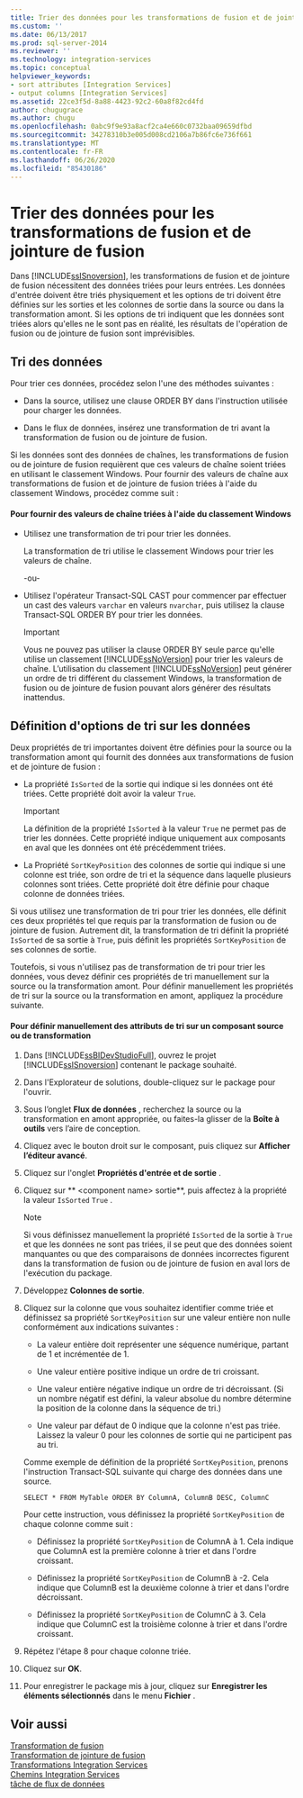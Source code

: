```yaml
---
title: Trier des données pour les transformations de fusion et de jointure de fusion | Microsoft Docs
ms.custom: ''
ms.date: 06/13/2017
ms.prod: sql-server-2014
ms.reviewer: ''
ms.technology: integration-services
ms.topic: conceptual
helpviewer_keywords:
- sort attributes [Integration Services]
- output columns [Integration Services]
ms.assetid: 22ce3f5d-8a88-4423-92c2-60a8f82cd4fd
author: chugugrace
ms.author: chugu
ms.openlocfilehash: 0abc9f9e93a8acf2ca4e660c0732baa09659dfbd
ms.sourcegitcommit: 34278310b3e005d008cd2106a7b86fc6e736f661
ms.translationtype: MT
ms.contentlocale: fr-FR
ms.lasthandoff: 06/26/2020
ms.locfileid: "85430186"
---
```

# <a name="sort-data-for-the-merge-and-merge-join-transformations"></a>Trier des données pour les transformations de fusion et de jointure de fusion
  Dans [!INCLUDE[ssISnoversion](../../../includes/ssisnoversion-md.md)], les transformations de fusion et de jointure de fusion nécessitent des données triées pour leurs entrées. Les données d'entrée doivent être triés physiquement et les options de tri doivent être définies sur les sorties et les colonnes de sortie dans la source ou dans la transformation amont. Si les options de tri indiquent que les données sont triées alors qu'elles ne le sont pas en réalité, les résultats de l'opération de fusion ou de jointure de fusion sont imprévisibles.  
  
## <a name="sorting-the-data"></a>Tri des données  
 Pour trier ces données, procédez selon l'une des méthodes suivantes :  
  
-   Dans la source, utilisez une clause ORDER BY dans l'instruction utilisée pour charger les données.  
  
-   Dans le flux de données, insérez une transformation de tri avant la transformation de fusion ou de jointure de fusion.  
  
 Si les données sont des données de chaînes, les transformations de fusion ou de jointure de fusion requièrent que ces valeurs de chaîne soient triées en utilisant le classement Windows. Pour fournir des valeurs de chaîne aux transformations de fusion et de jointure de fusion triées à l'aide du classement Windows, procédez comme suit :  
  
#### <a name="to-provide-string-values-that-are-sorted-by-using-windows-collation"></a>Pour fournir des valeurs de chaîne triées à l'aide du classement Windows  
  
-   Utilisez une transformation de tri pour trier les données.  
  
     La transformation de tri utilise le classement Windows pour trier les valeurs de chaîne.  
  
     -ou-  
  
-   Utilisez l'opérateur Transact-SQL CAST pour commencer par effectuer un cast des valeurs `varchar` en valeurs `nvarchar`, puis utilisez la clause Transact-SQL ORDER BY pour trier les données.  
  
    > [!IMPORTANT]  
    >  Vous ne pouvez pas utiliser la clause ORDER BY seule parce qu'elle utilise un classement [!INCLUDE[ssNoVersion](../../../includes/ssnoversion-md.md)] pour trier les valeurs de chaîne. L’utilisation du classement [!INCLUDE[ssNoVersion](../../../includes/ssnoversion-md.md)] peut générer un ordre de tri différent du classement Windows, la transformation de fusion ou de jointure de fusion pouvant alors générer des résultats inattendus.  
  
## <a name="setting-sort-options-on-the-data"></a>Définition d'options de tri sur les données  
 Deux propriétés de tri importantes doivent être définies pour la source ou la transformation amont qui fournit des données aux transformations de fusion et de jointure de fusion :  
  
-   La propriété `IsSorted` de la sortie qui indique si les données ont été triées. Cette propriété doit avoir la valeur `True`.  
  
    > [!IMPORTANT]  
    >  La définition de la propriété `IsSorted` à la valeur `True` ne permet pas de trier les données. Cette propriété indique uniquement aux composants en aval que les données ont été précédemment triées.  
  
-   La Propriété `SortKeyPosition` des colonnes de sortie qui indique si une colonne est triée, son ordre de tri et la séquence dans laquelle plusieurs colonnes sont triées. Cette propriété doit être définie pour chaque colonne de données triées.  
  
 Si vous utilisez une transformation de tri pour trier les données, elle définit ces deux propriétés tel que requis par la transformation de fusion ou de jointure de fusion. Autrement dit, la transformation de tri définit la propriété `IsSorted` de sa sortie à `True`, puis définit les propriétés `SortKeyPosition` de ses colonnes de sortie.  
  
 Toutefois, si vous n'utilisez pas de transformation de tri pour trier les données, vous devez définir ces propriétés de tri manuellement sur la source ou la transformation amont. Pour définir manuellement les propriétés de tri sur la source ou la transformation en amont, appliquez la procédure suivante.  
  
#### <a name="to-manually-set-sort-attributes-on-a-source-or-transformation-component"></a>Pour définir manuellement des attributs de tri sur un composant source ou de transformation  
  
1.  Dans [!INCLUDE[ssBIDevStudioFull](../../../includes/ssbidevstudiofull-md.md)], ouvrez le projet [!INCLUDE[ssISnoversion](../../../includes/ssisnoversion-md.md)] contenant le package souhaité.  
  
2.  Dans l'Explorateur de solutions, double-cliquez sur le package pour l'ouvrir.  
  
3.  Sous l’onglet **Flux de données** , recherchez la source ou la transformation en amont appropriée, ou faites-la glisser de la **Boîte à outils** vers l’aire de conception.  
  
4.  Cliquez avec le bouton droit sur le composant, puis cliquez sur **Afficher l’éditeur avancé**.  
  
5.  Cliquez sur l'onglet **Propriétés d'entrée et de sortie** .  
  
6.  Cliquez sur ** \<component name> sortie**, puis affectez à la propriété la valeur `IsSorted` `True` .  
  
    > [!NOTE]  
    >  Si vous définissez manuellement la propriété `IsSorted` de la sortie à `True` et que les données ne sont pas triées, il se peut que des données soient manquantes ou que des comparaisons de données incorrectes figurent dans la transformation de fusion ou de jointure de fusion en aval lors de l'exécution du package.  
  
7.  Développez **Colonnes de sortie**.  
  
8.  Cliquez sur la colonne que vous souhaitez identifier comme triée et définissez sa propriété `SortKeyPosition` sur une valeur entière non nulle conformément aux indications suivantes :  
  
    -   La valeur entière doit représenter une séquence numérique, partant de 1 et incrémentée de 1.  
  
    -   Une valeur entière positive indique un ordre de tri croissant.  
  
    -   Une valeur entière négative indique un ordre de tri décroissant. (Si un nombre négatif est défini, la valeur absolue du nombre détermine la position de la colonne dans la séquence de tri.)  
  
    -   Une valeur par défaut de 0 indique que la colonne n'est pas triée. Laissez la valeur 0 pour les colonnes de sortie qui ne participent pas au tri.  
  
     Comme exemple de définition de la propriété `SortKeyPosition`, prenons l'instruction Transact-SQL suivante qui charge des données dans une source.  
  
     `SELECT * FROM MyTable ORDER BY ColumnA, ColumnB DESC, ColumnC`  
  
     Pour cette instruction, vous définissez la propriété `SortKeyPosition` de chaque colonne comme suit :  
  
    -   Définissez la propriété `SortKeyPosition` de ColumnA à 1. Cela indique que ColumnA est la première colonne à trier et dans l'ordre croissant.  
  
    -   Définissez la propriété `SortKeyPosition` de ColumnB à -2. Cela indique que ColumnB est la deuxième colonne à trier et dans l'ordre décroissant.  
  
    -   Définissez la propriété `SortKeyPosition` de ColumnC à 3. Cela indique que ColumnC est la troisième colonne à trier et dans l'ordre croissant.  
  
9. Répétez l'étape 8 pour chaque colonne triée.  
  
10. Cliquez sur **OK**.  
  
11. Pour enregistrer le package mis à jour, cliquez sur **Enregistrer les éléments sélectionnés** dans le menu **Fichier** .  
  
## <a name="see-also"></a>Voir aussi  
 [Transformation de fusion](merge-transformation.md)   
 [Transformation de jointure de fusion](merge-join-transformation.md)   
 [Transformations Integration Services](integration-services-transformations.md)   
 [Chemins Integration Services](../integration-services-paths.md)   
 [tâche de flux de données](../../control-flow/data-flow-task.md)  
  
  
